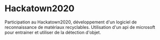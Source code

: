 # Hackatown2020
Participation au Hackatown2020, développement d'un logiciel de reconnaissance de matériaux recyclables. Utilisation d'un api de microsoft pour entrainer et utiliser de la détection d'objet.

